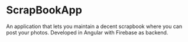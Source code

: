 # ScrapBookApp
An application that lets you maintain a decent scrapbook where you can post your photos. Developed in Angular with Firebase as backend.
